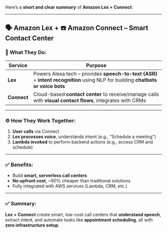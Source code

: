 Here’s a **short and clear summary** of **Amazon Lex + Connect**:

---

## 🗣️ Amazon Lex + ☎️ Amazon Connect – Smart Contact Center

### 🔹 What They Do:

| Service     | Purpose                                                                                                                          |
| ----------- | -------------------------------------------------------------------------------------------------------------------------------- |
| **Lex**     | Powers Alexa tech – provides **speech-to-text (ASR)** + **intent recognition** using NLP for building **chatbots or voice bots** |
| **Connect** | Cloud-based **contact center** to receive/manage calls with **visual contact flows**, integrates with CRMs                       |

---

### ⚙️ How They Work Together:

1. **User calls** via Connect
2. **Lex processes voice**, understands intent (e.g., "Schedule a meeting")
3. **Lambda invoked** to perform backend actions (e.g., access CRM and schedule)

---

### ✅ Benefits:

* Build **smart, serverless call centers**
* **No upfront cost**, \~80% cheaper than traditional solutions
* Fully integrated with AWS services (Lambda, CRM, etc.)

---

### ✅ Summary:

**Lex + Connect** create smart, low-cost call centers that **understand speech**, extract intent, and automate tasks like **appointment scheduling**, all with **zero infrastructure setup**.
